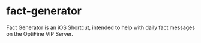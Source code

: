 # fact-generator
Fact Generator is an iOS Shortcut, intended to help with daily fact messages on the OptiFine VIP Server.
